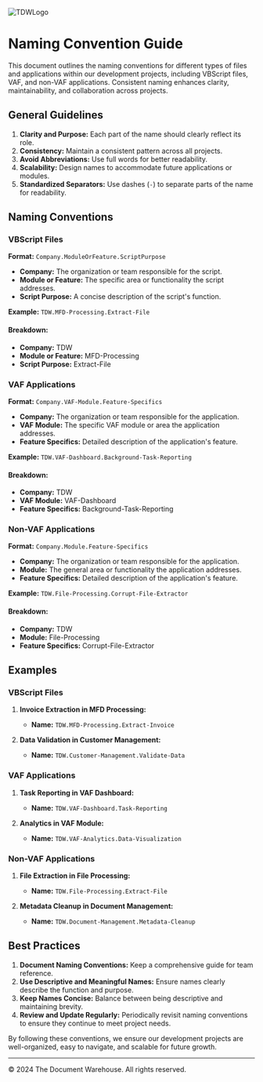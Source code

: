 ![TDWLogo](https://i0.wp.com/thedocumentwarehouse.com/wp-content/uploads/2023/12/The_Document_Warehouse_Logo_RGB-1.png?fit=3508%2C1240&ssl=1 "The Document Warehouse logo")

# Naming Convention Guide

This document outlines the naming conventions for different types of files and applications within our development projects, including VBScript files, VAF, and non-VAF applications. Consistent naming enhances clarity, maintainability, and collaboration across projects.

## General Guidelines

1. **Clarity and Purpose:** Each part of the name should clearly reflect its role.
2. **Consistency:** Maintain a consistent pattern across all projects.
3. **Avoid Abbreviations:** Use full words for better readability.
4. **Scalability:** Design names to accommodate future applications or modules.
5. **Standardized Separators:** Use dashes (`-`) to separate parts of the name for readability.

## Naming Conventions

### VBScript Files

**Format:** `Company.ModuleOrFeature.ScriptPurpose`

- **Company:** The organization or team responsible for the script.
- **Module or Feature:** The specific area or functionality the script addresses.
- **Script Purpose:** A concise description of the script's function.

**Example:** `TDW.MFD-Processing.Extract-File`

#### Breakdown:

- **Company:** TDW
- **Module or Feature:** MFD-Processing
- **Script Purpose:** Extract-File

### VAF Applications

**Format:** `Company.VAF-Module.Feature-Specifics`

- **Company:** The organization or team responsible for the application.
- **VAF Module:** The specific VAF module or area the application addresses.
- **Feature Specifics:** Detailed description of the application's feature.

**Example:** `TDW.VAF-Dashboard.Background-Task-Reporting`

#### Breakdown:

- **Company:** TDW
- **VAF Module:** VAF-Dashboard
- **Feature Specifics:** Background-Task-Reporting

### Non-VAF Applications

**Format:** `Company.Module.Feature-Specifics`

- **Company:** The organization or team responsible for the application.
- **Module:** The general area or functionality the application addresses.
- **Feature Specifics:** Detailed description of the application's feature.

**Example:** `TDW.File-Processing.Corrupt-File-Extractor`

#### Breakdown:

- **Company:** TDW
- **Module:** File-Processing
- **Feature Specifics:** Corrupt-File-Extractor

## Examples

### VBScript Files

1. **Invoice Extraction in MFD Processing:**

   - **Name:** `TDW.MFD-Processing.Extract-Invoice`

2. **Data Validation in Customer Management:**
   - **Name:** `TDW.Customer-Management.Validate-Data`

### VAF Applications

1. **Task Reporting in VAF Dashboard:**

   - **Name:** `TDW.VAF-Dashboard.Task-Reporting`

2. **Analytics in VAF Module:**
   - **Name:** `TDW.VAF-Analytics.Data-Visualization`

### Non-VAF Applications

1. **File Extraction in File Processing:**

   - **Name:** `TDW.File-Processing.Extract-File`

2. **Metadata Cleanup in Document Management:**
   - **Name:** `TDW.Document-Management.Metadata-Cleanup`

## Best Practices

1. **Document Naming Conventions:** Keep a comprehensive guide for team reference.
2. **Use Descriptive and Meaningful Names:** Ensure names clearly describe the function and purpose.
3. **Keep Names Concise:** Balance between being descriptive and maintaining brevity.
4. **Review and Update Regularly:** Periodically revisit naming conventions to ensure they continue to meet project needs.

By following these conventions, we ensure our development projects are well-organized, easy to navigate, and scalable for future growth.

---

© 2024 The Document Warehouse. All rights reserved.
